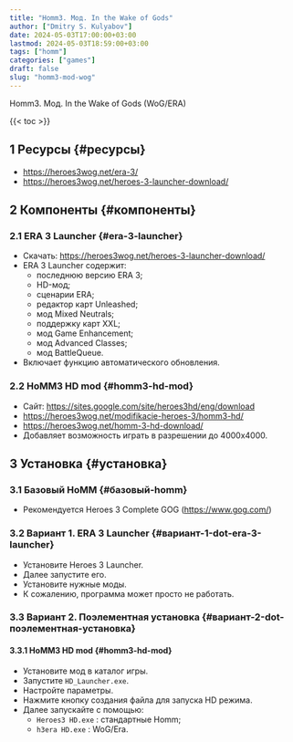 ```yaml
---
title: "Homm3. Мод. In the Wake of Gods"
author: ["Dmitry S. Kulyabov"]
date: 2024-05-03T17:00:00+03:00
lastmod: 2024-05-03T18:59:00+03:00
tags: ["homm"]
categories: ["games"]
draft: false
slug: "homm3-mod-wog"
---
```


Homm3. Мод. In the Wake of Gods (WoG/ERA)

<!--more-->

{{< toc >}}


## <span class="section-num">1</span> Ресурсы {#ресурсы}

-   <https://heroes3wog.net/era-3/>
-   <https://heroes3wog.net/heroes-3-launcher-download/>


## <span class="section-num">2</span> Компоненты {#компоненты}


### <span class="section-num">2.1</span> ERA 3 Launcher {#era-3-launcher}

-   Скачать: <https://heroes3wog.net/heroes-3-launcher-download/>
-   ERA 3 Launcher содержит:
    -   последнюю версию ERA 3;
    -   HD-мод;
    -   сценарии ERA;
    -   редактор карт Unleashed;
    -   мод Mixed Neutrals;
    -   поддержку карт XXL;
    -   мод Game Enhancement;
    -   мод Advanced Classes;
    -   мод BattleQueue.
-   Включает функцию автоматического обновления.


### <span class="section-num">2.2</span> HoMM3 HD mod {#homm3-hd-mod}

-   Сайт: <https://sites.google.com/site/heroes3hd/eng/download>
-   <https://heroes3wog.net/modifikacie-heroes-3/homm3-hd/>
-   <https://heroes3wog.net/homm-3-hd-download/>
-   Добавляет возможность играть в разрешении до 4000х4000.


## <span class="section-num">3</span> Установка {#установка}


### <span class="section-num">3.1</span> Базовый HoMM {#базовый-homm}

-   Рекомендуется Heroes 3 Complete GOG (<https://www.gog.com/>)


### <span class="section-num">3.2</span> Вариант 1. ERA 3 Launcher {#вариант-1-dot-era-3-launcher}

-   Установите Heroes 3 Launcher.
-   Далее запустите его.
-   Установите нужные моды.
-   К сожалению, программа может просто не работать.


### <span class="section-num">3.3</span> Вариант 2. Поэлементная установка {#вариант-2-dot-поэлементная-установка}


#### <span class="section-num">3.3.1</span> HoMM3 HD mod {#homm3-hd-mod}

-   Установите мод в каталог игры.
-   Запустите `HD_Launcher.exe`.
-   Настройте параметры.
-   Нажмите кнопку создания файла для запуска HD режима.
-   Далее запускайте с помощью:
    -   `Heroes3 HD.exe` : стандартные Homm;
    -   `h3era HD.exe` : WoG/Era.
